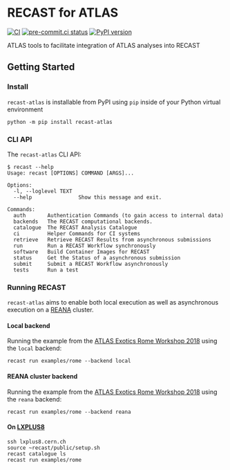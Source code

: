 # RECAST for ATLAS

[![CI](https://github.com/recast-hep/recast-atlas/actions/workflows/ci.yml/badge.svg)](https://github.com/recast-hep/recast-atlas/actions/workflows/ci.yml?query=branch%3Amain)
[![pre-commit.ci status](https://results.pre-commit.ci/badge/github/recast-hep/recast-atlas/main.svg)](https://results.pre-commit.ci/latest/github/recast-hep/recast-atlas/main)
[![PyPI version](https://badge.fury.io/py/recast-atlas.svg)](https://badge.fury.io/py/recast-atlas)

ATLAS tools to facilitate integration of ATLAS analyses into RECAST

## Getting Started

### Install

`recast-atlas` is installable from PyPI using `pip` inside of your Python virtual environment

```
python -m pip install recast-atlas
```

### CLI API

The `recast-atlas` CLI API:

```
$ recast --help
Usage: recast [OPTIONS] COMMAND [ARGS]...

Options:
  -l, --loglevel TEXT
  --help               Show this message and exit.

Commands:
  auth       Authentication Commands (to gain access to internal data)
  backends   The RECAST computational backends.
  catalogue  The RECAST Analysis Catalogue
  ci         Helper Commands for CI systems
  retrieve   Retrieve RECAST Results from asynchronous submissions
  run        Run a RECAST Workflow synchronously
  software   Build Container Images for RECAST
  status     Get the Status of a asynchronous submission
  submit     Submit a RECAST Workflow asynchronously
  tests      Run a test
```

### Running RECAST

`recast-atlas` aims to enable both local execution as well as asynchronous execution on a [REANA](http://reana.io) cluster.

#### Local backend

Running the example from the [ATLAS Exotics Rome Workshop 2018][ATLAS Exotics Workshop 2018] using the `local` backend:

```
recast run examples/rome --backend local
```

#### REANA cluster backend

Running the example from the [ATLAS Exotics Rome Workshop 2018][ATLAS Exotics Workshop 2018] using the `reana` backend:

```
recast run examples/rome --backend reana
```

[ATLAS Exotics Workshop 2018]: https://indico.cern.ch/event/710748/contributions/2982534/subcontributions/254796

#### On [LXPLUS8](https://clouddocs.web.cern.ch/clients/lxplus.html)

```console
ssh lxplus8.cern.ch
source ~recast/public/setup.sh
recast catalogue ls
recast run examples/rome
```
